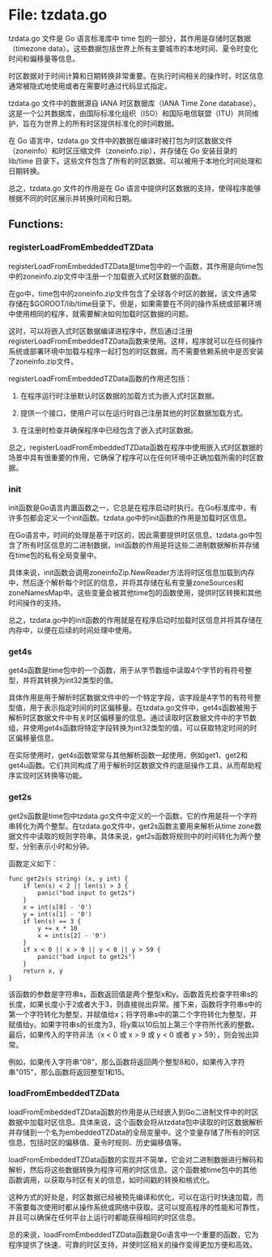 # File: tzdata.go

tzdata.go 文件是 Go 语言标准库中 time 包的一部分，其作用是存储时区数据（timezone data）。这些数据包括世界上所有主要城市的本地时间、夏令时变化时间和偏移量等信息。

时区数据对于时间计算和日期转换非常重要。在执行时间相关的操作时，时区信息通常被隐式地使用或者在需要时通过代码显式指定。

tzdata.go 文件中的数据源自 IANA 时区数据库（IANA Time Zone database）。这是一个公共数据库，由国际标准化组织（ISO）和国际电信联盟（ITU）共同维护，旨在为世界上的所有时区提供标准化的时间数据。

在 Go 语言中，tzdata.go 文件中的数据在编译时被打包为时区数据文件（zoneinfo）和时区压缩文件（zoneinfo.zip），并存储在 Go 安装目录的 lib/time 目录下。这些文件包含了所有的时区数据，可以被用于本地化时间处理和日期转换。

总之，tzdata.go 文件的作用是在 Go 语言中提供时区数据的支持，使得程序能够根据不同的时区展示并转换时间和日期。

## Functions:

### registerLoadFromEmbeddedTZData

registerLoadFromEmbeddedTZData是time包中的一个函数，其作用是向time包中的zoneinfo.zip文件中注册一个加载嵌入式时区数据的函数。

在go中，time包中的zoneinfo.zip文件包含了全球各个时区的数据，该文件通常存储在$GOROOT/lib/time目录下。但是，如果需要在不同的操作系统或部署环境中使用相同的程序，就需要解决如何加载时区数据的问题。

这时，可以将嵌入式时区数据编译进程序中，然后通过注册registerLoadFromEmbeddedTZData函数来使用。这样，程序就可以在任何操作系统或部署环境中加载与程序一起打包的时区数据，而不需要依赖系统中是否安装了zoneinfo.zip文件。

registerLoadFromEmbeddedTZData函数的作用还包括：

1. 在程序运行时注册默认时区数据的加载方式为嵌入式时区数据。

2. 提供一个接口，使用户可以在运行时自己注册其他的时区数据加载方式。

3. 在注册时检查并确保程序中已经包含了嵌入式时区数据。

总之，registerLoadFromEmbeddedTZData函数在程序中使用嵌入式时区数据的场景中具有很重要的作用，它确保了程序可以在任何环境中正确加载所需的时区数据。



### init

init函数是Go语言内置函数之一，它总是在程序启动时执行。在Go标准库中，有许多包都会定义一个init函数。tzdata.go中的init函数的作用是加载时区信息。

在Go语言中，时间的处理是基于时区的，因此需要提供时区信息。tzdata.go中包含了所有时区信息的二进制数据，init函数的作用是将这些二进制数据解析并存储在time包的私有全局变量中。

具体来说，init函数会调用zoneinfoZip.NewReader方法将时区信息加载到内存中，然后逐个解析每个时区的信息，并将其存储在私有变量zoneSources和zoneNamesMap中。这些变量会被其他time包的函数使用，提供时区转换和其他时间操作的支持。

总之，tzdata.go中的init函数的作用就是在程序启动时加载时区信息并将其存储在内存中，以便在后续的时间处理中使用。



### get4s

get4s函数是time包中的一个函数，用于从字节数组中读取4个字节的有符号整型，并将其转换为int32类型的值。

具体作用是用于解析时区数据文件中的一个特定字段，该字段是4字节的有符号整型值，用于表示指定时间的时区偏移量。在tzdata.go文件中，get4s函数被用于解析时区数据文件中有关时区偏移量的信息。通过读取时区数据文件中的字节数组，并使用get4s函数将特定字段转换为int32类型的值，可以获取特定时间的时区偏移量信息。

在实际使用时，get4s函数常常与其他解析函数一起使用，例如get1、get2和get4u函数。它们共同构成了用于解析时区数据文件的底层操作工具，从而帮助程序实现时区转换等功能。



### get2s

get2s函数是time包中tzdata.go文件中定义的一个函数，它的作用是将一个字符串转化为两个整型。在tzdata.go文件中，get2s函数主要用来解析从time zone数据文件中读取的规则字符串。具体来说，get2s函数将规则中的时间转化为两个整型，分别表示小时和分钟。

函数定义如下：

```
func get2s(s string) (x, y int) {
    if len(s) < 2 || len(s) > 3 {
        panic("bad input to get2s")
    }
    x = int(s[0] - '0')
    y = int(s[1] - '0')
    if len(s) == 3 {
        y += x * 10
        x = int(s[2] - '0')
    }
    if x < 0 || x > 9 || y < 0 || y > 59 {
        panic("bad input to get2s")
    }
    return x, y
}
```

该函数的参数是字符串s，函数返回值是两个整型x和y。函数首先检查字符串s的长度，如果长度小于2或者大于3，则直接抛出异常。接下来，函数将字符串s中的第一个字符转化为整型，并赋值给x；将字符串s中的第二个字符转化为整型，并赋值给y。如果字符串s的长度为3，将y乘以10后加上第三个字符所代表的整数。最后，如果传入的字符非法（x < 0 或 x > 9 或 y < 0 或者 y > 59），则会抛出异常。

例如，如果传入字符串“08”，那么函数将返回两个整型8和0，如果传入字符串"015"，那么函数将返回整型1和15。



### loadFromEmbeddedTZData

loadFromEmbeddedTZData函数的作用是从已经嵌入到Go二进制文件中的时区数据中加载时区信息。具体来说，这个函数会将从tzdata包中读取的时区数据解析并存储到一个名为embeddedTZData的全局变量中。这个变量存储了所有的时区信息，包括时区的偏移值、夏令时规则、历史偏移值等。

loadFromEmbeddedTZData函数的实现并不简单，它会对二进制数据进行解码和解析，然后将这些数据转换为程序可用的时区信息。这个函数被time包中的其他函数调用，以获取与时区有关的信息，如时间戳的转换和格式化。

这种方式的好处是，时区数据已经被预先编译和优化，可以在运行时快速加载，而不需要每次使用时都从操作系统或网络中获取。这可以提高程序的性能和可靠性，并且可以确保在任何平台上运行时都能获得相同的时区信息。

总的来说，loadFromEmbeddedTZData函数是Go语言中一个重要的函数，它为程序提供了快速、可靠的时区支持，并使时区相关的操作变得更加方便和高效。



